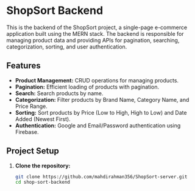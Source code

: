 

# ShopSort Backend

This is the backend of the ShopSort project, a single-page e-commerce application built using the MERN stack. The backend is responsible for managing product data and providing APIs for pagination, searching, categorization, sorting, and user authentication.

## Features

- **Product Management:** CRUD operations for managing products.
- **Pagination:** Efficient loading of products with pagination.
- **Search:** Search products by name.
- **Categorization:** Filter products by Brand Name, Category Name, and Price Range.
- **Sorting:** Sort products by Price (Low to High, High to Low) and Date Added (Newest First).
- **Authentication:** Google and Email/Password authentication using Firebase.

## Project Setup

1. **Clone the repository:**

   ```bash
   git clone https://github.com/mahdirahman356/ShopSort-server.git
   cd shop-sort-backend